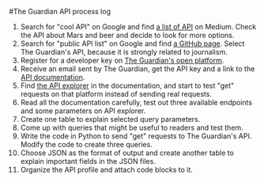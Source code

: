 #The Guardian API process log

1. Search for "cool API" on Google and find [a list of API](https://medium.com/@vicbergquist/18-fun-apis-for-your-next-project-8008841c7be9) on Medium. Check the API about Mars and beer and decide to look for more options.
2. Search for "public API list" on Google and find [a GitHub page](https://github.com/toddmotto/public-apis#sports--fitness). Select The Guardian's API, because it is strongly related to journalism.
3. Register for a developer key on [The Guardian's open platform](https://open-platform.theguardian.com/).
4. Receive an email sent by The Guardian, get the API key and a link to the [API documentation](https://open-platform.theguardian.com/documentation/).
5. Find [the API explorer](https://open-platform.theguardian.com/explore/) in the documentation, and start to test "get" requests on that platform instead of sending real requests.
6. Read all the documentation carefully, test out three available endpoints and some parameters on API explorer. 
7. Create one table to explain selected query parameters.
8. Come up with queries that might be useful to readers and test them.
9. Write the code in Python to send "get" requests to The Guardian's API. Modify the code to create three queries.
10. Choose JSON as the format of output and create another table to explain important fields in the JSON files.
11. Organize the API profile and attach code blocks to it.